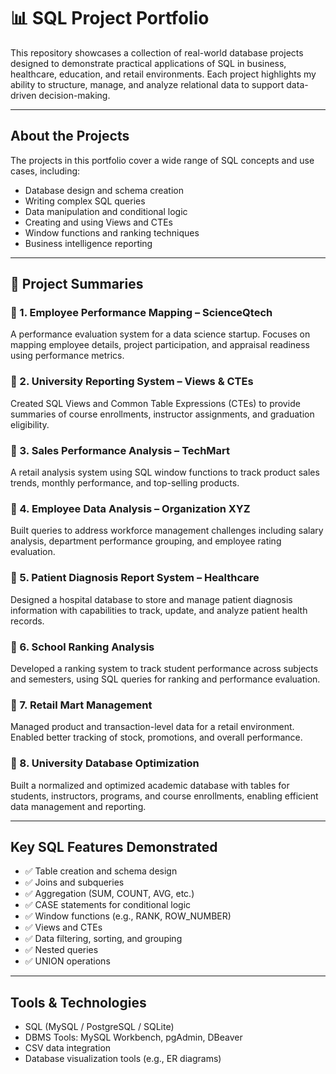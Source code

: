 # 📊 SQL Project Portfolio

This repository showcases a collection of real-world database projects designed to demonstrate practical applications of SQL in business, healthcare, education, and retail environments. Each project highlights my ability to structure, manage, and analyze relational data to support data-driven decision-making.

---

## About the Projects

The projects in this portfolio cover a wide range of SQL concepts and use cases, including:

- Database design and schema creation
- Writing complex SQL queries
- Data manipulation and conditional logic
- Creating and using Views and CTEs
- Window functions and ranking techniques
- Business intelligence reporting

---

## 💼 Project Summaries

### 🔹 1. **Employee Performance Mapping – ScienceQtech**
A performance evaluation system for a data science startup. Focuses on mapping employee details, project participation, and appraisal readiness using performance metrics.

### 🔹 2. **University Reporting System – Views & CTEs**
Created SQL Views and Common Table Expressions (CTEs) to provide summaries of course enrollments, instructor assignments, and graduation eligibility.

### 🔹 3. **Sales Performance Analysis – TechMart**
A retail analysis system using SQL window functions to track product sales trends, monthly performance, and top-selling products.

### 🔹 4. **Employee Data Analysis – Organization XYZ**
Built queries to address workforce management challenges including salary analysis, department performance grouping, and employee rating evaluation.

### 🔹 5. **Patient Diagnosis Report System – Healthcare**
Designed a hospital database to store and manage patient diagnosis information with capabilities to track, update, and analyze patient health records.

### 🔹 6. **School Ranking Analysis**
Developed a ranking system to track student performance across subjects and semesters, using SQL queries for ranking and performance evaluation.

### 🔹 7. **Retail Mart Management**
Managed product and transaction-level data for a retail environment. Enabled better tracking of stock, promotions, and overall performance.

### 🔹 8. **University Database Optimization**
Built a normalized and optimized academic database with tables for students, instructors, programs, and course enrollments, enabling efficient data management and reporting.

---

## Key SQL Features Demonstrated

- ✅ Table creation and schema design
- ✅ Joins and subqueries
- ✅ Aggregation (SUM, COUNT, AVG, etc.)
- ✅ CASE statements for conditional logic
- ✅ Window functions (e.g., RANK, ROW_NUMBER)
- ✅ Views and CTEs
- ✅ Data filtering, sorting, and grouping
- ✅ Nested queries
- ✅ UNION operations

---

##  Tools & Technologies

- SQL (MySQL / PostgreSQL / SQLite)
- DBMS Tools: MySQL Workbench, pgAdmin, DBeaver
- CSV data integration
- Database visualization tools (e.g., ER diagrams)

